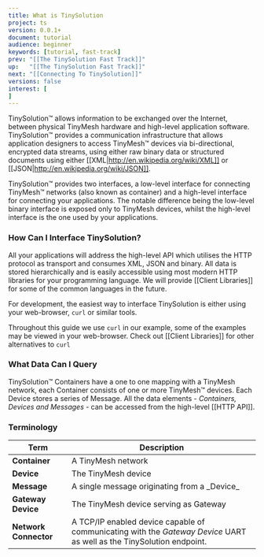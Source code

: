 ```yaml
---
title: What is TinySolution
project: ts
version: 0.0.1+
document: tutorial
audience: beginner
keywords: [tutorial, fast-track]
prev: "[[The TinySolution Fast Track]]"
up:   "[[The TinySolution Fast Track]]"
next: "[[Connecting To TinySolution]]"
versions: false
interest: [
]
---
```


TinySolution™ allows information to be exchanged over the Internet,
between physical TinyMesh hardware and high-level application software. TinySolution™
provides a communication infrastructure that allows application designers
to access TinyMesh™ devices via bi-directional, encrypted data streams,
using either raw binary data or structured documents using either [[XML|http://en.wikipedia.org/wiki/XML]] or [[JSON|http://en.wikipedia.org/wiki/JSON]].

TinySolution™ provides two interfaces, a low-level interface for
connecting TinyMesh™ networks (also known as container) and a high-level interface for
connecting your applications. The notable difference being the low-level
binary interface is exposed only to TinyMesh devices, whilst the
high-level interface is the one used by your applications.


### How Can I Interface TinySolution?

All your applications will address the high-level API which utilises
the HTTP protocol as transport and consumes XML, JSON and binary.
All data is stored hierarchically and is easily accessible using most modern
HTTP libraries for your programming language. We will provide [[Client
Libraries]] for some of the common languages in the future.

For development, the easiest way to interface TinySolution is either
using your web-browser, `curl` or similar tools.

<div class="info">
 Throughout this guide we use <code>curl</code> in our example, some of the examples
 may be viewed in your web-browser. Check out [[Client Libraries]] for
 other alternatives to <code>curl</code>
</div>

### What Data Can I Query

TinySolution™ Containers have a one to one mapping with a TinyMesh network,
each Container consists of one or more TinyMesh™ devices. Each Device
stores a series of Message. All the data elements - _Containers,
Devices and Messages_ - can be accessed from the high-level [[HTTP API]].

### Terminology

<table>
 <thead>
  <tr>
   <th><b>Term</b></th>
   <th><b>Description</b></th>
  </tr>
 </thead>
 <tbody>
  <tr><td><b>Container</b></td>     <td>A TinyMesh network</td></tr>
  <tr><td><b>Device</b></td>        <td>The TinyMesh device</td></tr>
  <tr><td><b>Message</b></td>       <td>A single message originating from a _Device_</td></tr>
  <tr><td><b>Gateway Device</b></td><td>The TinyMesh device serving as Gateway</td></tr>
  <tr><td><b>Network Connector</b></td>
   <td>A TCP/IP enabled device capable of communicating with the
    <i>Gateway Device</i> UART as well as the TinySolution endpoint.
   </td></tr>
 </tbody>
</table>
